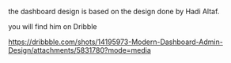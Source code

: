 the dashboard design is
based on the design done by
Hadi Altaf.

you will find him on
Dribble

https://dribbble.com/shots/14195973-Modern-Dashboard-Admin-Design/attachments/5831780?mode=media
